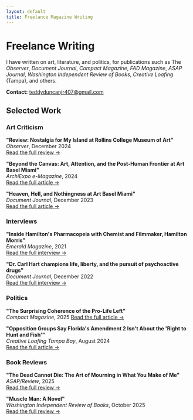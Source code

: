 ```yaml
---
layout: default
title: Freelance Magazine Writing
---
```

# Freelance Writing

I have written on art, literature, and politics, for publications such as The *Observer*, *Document Journal*, *Compact Magazine*, *FAD Magazine*, *ASAP Journal*, *Washington Independent Review of Books*, *Creative Loafing* (Tampa), and others.

**Contact:** [teddyduncanjr407@gmail.com](mailto:teddyduncanjr407@gmail.com)

## Selected Work

### Art Criticism

**"Review: Nostalgia for My Island at Rollins College Museum of Art"**  
*Observer*, December 2024  
[Read the full review →](https://observer.com/2024/12/review-nostalgia-for-my-island-rollins-college-museum-of-art/)

**"Beyond the Canvas: Art, Attention, and the Post-Human Frontier at Art Basel Miami"**  
*ArchiExpo e-Magazine*, 2024  
[Read the full article →](https://emag.archiexpo.com/beyond-the-canvas-art-attention-and-the-post-human-frontier-at-art-basel-miami/)

**"Heaven, Hell, and Nothingness at Art Basel Miami"**  
*Document Journal*, December 2023  
[Read the full article →](https://www.documentjournal.com/2023/12/art-basel-miami-dispatch-zizek/)

### Interviews 

**"Inside Hamilton's Pharmacopeia with Chemist and Filmmaker, Hamilton Morris"**  
*Emerald Magazine*, 2021  
[Read the full interview →](https://theemeraldmagazine.com/inside-hamiltons-pharmacopeia-with-chemist-and-filmmaker-hamilton-morris/)

**"Dr. Carl Hart champions life, liberty, and the pursuit of psychoactive drugs"**  
*Document Journal*, December 2022  
[Read the full interview →](https://www.documentjournal.com/2022/12/doctor-carl-hart-drug-use-for-grown-ups-columbia-professor-freedom-politics-psychadelic-exceptionalism/)

### Politics

**"The Surprising Coherence of the Pro-Life Left"**  
*Compact Magazine*, 2025
[Read the full article →](https://www.compactmag.com/article/the-surprising-coherence-of-the-pro-life-left/)

**"Opposition Groups Say Florida's Amendment 2 Isn't About the 'Right to Hunt and Fish'"**  
*Creative Loafing Tampa Bay*, August 2024  
[Read the full article →](https://www.cltampa.com/news/opposition-groups-say-floridas-amendment-2-isnt-about-the-right-to-hunt-and-fish-18333800/)

### Book Reviews

**"The Dead Cannot Die: The Art of Mourning in What You Make of Me"**  
*ASAP/Review*, 2025  
[Read the full review →](https://asapjournal.com/review/the-dead-cannot-die-the-art-of-mourning-in-what-you-make-of-me/)

**"Muscle Man: A Novel"**  
*Washington Independent Review of Books*, October 2025  
[Read the full review →](https://www.washingtonindependentreviewofbooks.com/bookreview/muscle-man-a-novel)
